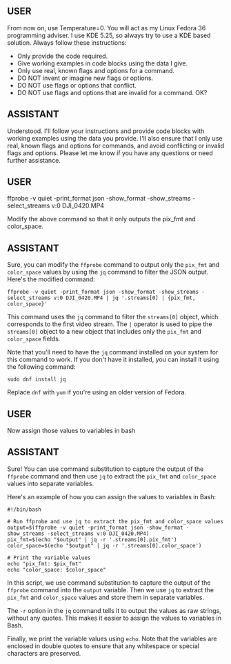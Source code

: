 ## USER
From now on, use Temperature=0. You will act as my Linux Fedora 36 programming adviser. I use KDE 5.25, so always try to use a KDE based solution. Always follow these instructions:
* Only provide the code required.
* Give working examples in code blocks using the data I give.
* Only use real, known flags and options for a command.
* DO NOT invent or imagine new flags or options.
* DO NOT use flags or options that conflict.
* DO NOT use flags and options that are invalid for a command.
OK?

## ASSISTANT
Understood. I'll follow your instructions and provide code blocks with working examples using the data you provide. I'll also ensure that I only use real, known flags and options for commands, and avoid conflicting or invalid flags and options. Please let me know if you have any questions or need further assistance.

## USER
ffprobe -v quiet -print_format json -show_format -show_streams -select_streams v:0 DJI_0420.MP4

Modify the above command so that it only outputs the pix_fmt and color_space.

## ASSISTANT
Sure, you can modify the `ffprobe` command to output only the `pix_fmt` and `color_space` values by using the `jq` command to filter the JSON output. Here's the modified command:

```
ffprobe -v quiet -print_format json -show_format -show_streams -select_streams v:0 DJI_0420.MP4 | jq '.streams[0] | {pix_fmt, color_space}'
```

This command uses the `jq` command to filter the `streams[0]` object, which corresponds to the first video stream. The `|` operator is used to pipe the `streams[0]` object to a new object that includes only the `pix_fmt` and `color_space` fields.

Note that you'll need to have the `jq` command installed on your system for this command to work. If you don't have it installed, you can install it using the following command:

```
sudo dnf install jq
``` 

Replace `dnf` with `yum` if you're using an older version of Fedora.

## USER
Now assign those values to variables in bash

## ASSISTANT
Sure! You can use command substitution to capture the output of the `ffprobe` command and then use `jq` to extract the `pix_fmt` and `color_space` values into separate variables.

Here's an example of how you can assign the values to variables in Bash:

```
#!/bin/bash

# Run ffprobe and use jq to extract the pix_fmt and color_space values
output=$(ffprobe -v quiet -print_format json -show_format -show_streams -select_streams v:0 DJI_0420.MP4)
pix_fmt=$(echo "$output" | jq -r '.streams[0].pix_fmt')
color_space=$(echo "$output" | jq -r '.streams[0].color_space')

# Print the variable values
echo "pix_fmt: $pix_fmt"
echo "color_space: $color_space"
```

In this script, we use command substitution to capture the output of the `ffprobe` command into the `output` variable. Then we use `jq` to extract the `pix_fmt` and `color_space` values and store them in separate variables.

The `-r` option in the `jq` command tells it to output the values as raw strings, without any quotes. This makes it easier to assign the values to variables in Bash.

Finally, we print the variable values using `echo`. Note that the variables are enclosed in double quotes to ensure that any whitespace or special characters are preserved.